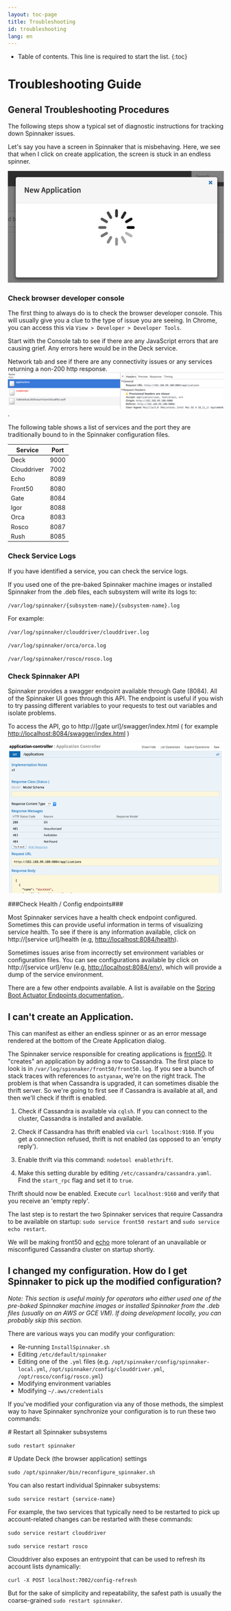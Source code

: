 ```yaml
---
layout: toc-page
title: Troubleshooting
id: troubleshooting
lang: en
---
```


* Table of contents. This line is required to start the list.
{:toc}

# Troubleshooting Guide

## General Troubleshooting Procedures
The following steps show a typical set of diagnostic instructions for tracking down Spinnaker issues. 

Let's say you have a screen in Spinnaker that is misbehaving. Here, we see that when I click on create application, the screen is stuck in an endless spinner. 

![screen with error](../images/troubleshooting/stuckApplication.png)

### Check browser developer console ###
The first thing to always do is to check the browser developer console. This will usually give you a clue to the type of issue you are seeing. In Chrome, you can access this via `View > Developer > Developer Tools`.

Start with the Console tab to see if there are any JavaScript errors that are causing grief. Any errors here would be in the Deck service.  

Network tab and see if there are any connectivity issues or any services returning a non-200 http response. 
![screen with error](../images/troubleshooting/connectionIssue.png).

The following table shows a list of services and the port they are traditionally bound to in the Spinnaker configuration files. 

| Service | Port |   
|---------|------|
|Deck| 9000|
|Clouddriver  |7002  |
|Echo  |8089  | 
|Front50  | 8080  |
|Gate|8084|
|Igor|8088|
|Orca|8083|
|Rosco|8087|
|Rush|8085|


### Check Service Logs ###

If you have identified a service, you can check the service logs.

If you used one of the pre-baked Spinnaker machine images or installed Spinnaker from the .deb files, each subsystem will write its logs to:

`/var/log/spinnaker/{subsystem-name}/{subsystem-name}.log`

For example:

`/var/log/spinnaker/clouddriver/clouddriver.log`

`/var/log/spinnaker/orca/orca.log`

`/var/log/spinnaker/rosco/rosco.log`

### Check Spinnaker API ###

Spinnaker provides a swagger endpoint available through Gate (8084). All of the Spinnaker UI goes through this API. The endpoint is useful if you wish to try passing different variables to your requests to test out variables and isolate problems.

To access the API, go to http://[gate url]/swagger/index.html ( for example [http://localhost:8084/swagger/index.html](http://localhost:8084/swagger/index.html) )

![API](../images/troubleshooting/api.png)

###Check Health / Config endpoints###

Most Spinnaker services have a health check endpoint configured. Sometimes this can provide useful information in terms of visualizing service health. To see if there is any information available, click on http://[service url]/health (e.g, [http://localhost:8084/health](http://localhost:8084/health)).

Sometimes issues arise from incorrectly set environment variables or configuration files. You can see configurations available by click on http://[service url]/env (e.g, [http://localhost:8084/env](http://localhost:8084/env)), which will provide a dump of the service environment. 

There are a few other endpoints available. A list is available on the [Spring Boot Actuator Endpoints documentation.](http://docs.spring.io/spring-boot/docs/current-SNAPSHOT/reference/htmlsingle/#production-ready).

## I can't create an Application.
This can manifest as either an endless spinner or as an error message rendered at the bottom of the Create Application dialog.

The Spinnaker service responsible for creating applications is [front50](https://github.com/spinnaker/front50). It "creates" an application by adding a row to Cassandra. The first place to look is in `/var/log/spinnaker/front50/front50.log`. If you see a bunch of stack traces with references to `astyanax`, we're on the right track. The problem is that when Cassandra is upgraded, it can sometimes disable the thrift server. So we're going to first see if Cassandra is available at all, and then we'll check if thrift is enabled.

1. Check if Cassandra is available via `cqlsh`. If you can connect to the cluster, Cassandra is installed and available.

1. Check if Cassandra has thrift enabled via `curl localhost:9160`. If you get a connection refused, thrift is not enabled (as opposed to an 'empty reply').

1. Enable thrift via this command: `nodetool enablethrift`.

1. Make this setting durable by editing `/etc/cassandra/cassandra.yaml`. Find the `start_rpc` flag and set it to `true`.

Thrift should now be enabled. Execute `curl localhost:9160` and verify that you receive an 'empty reply'.

The last step is to restart the two Spinnaker services that require Cassandra to be available on startup: `sudo service front50 restart` and `sudo service echo restart`.

We will be making front50 and [echo](https://github.com/spinnaker/echo) more tolerant of an unavailable or misconfigured Cassandra cluster on startup shortly.

## I changed my configuration. How do I get Spinnaker to pick up the modified configuration?
*Note: This section is useful mainly for operators who either used one of the pre-baked Spinnaker machine images or installed Spinnaker from the .deb files (usually on an AWS or GCE VM). If doing development locally, you can probably skip this section.*

There are various ways you can modify your configuration:
* Re-running `InstallSpinnaker.sh`
* Editing `/etc/default/spinnaker`
* Editing one of the `.yml` files (e.g. `/opt/spinnaker/config/spinnaker-local.yml`, `/opt/spinnaker/config/clouddriver.yml`, `/opt/rosco/config/rosco.yml`)
* Modifying environment variables
* Modifying `~/.aws/credentials`

If you've modified your configuration via any of those methods, the simplest way to have Spinnaker synchronize your configuration is to run these two commands:

\# Restart all Spinnaker subsystems

`sudo restart spinnaker`

\# Update Deck (the browser application) settings

`sudo /opt/spinnaker/bin/reconfigure_spinnaker.sh`

You can also restart individual Spinnaker subsystems:

`sudo service restart {service-name}`

For example, the two services that typically need to be restarted to pick up account-related changes can be restarted with these commands:

`sudo service restart clouddriver`

`sudo service restart rosco`

Clouddriver also exposes an entrypoint that can be used to refresh its account lists dynamically:

`curl -X POST localhost:7002/config-refresh`

But for the sake of simplicity and repeatability, the safest path is usually the coarse-grained `sudo restart spinnaker`.

